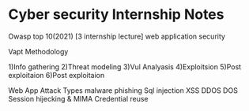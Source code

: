 # Cyber security Internship Notes


Owasp top 10(2021) [3 internship lecture]
web application security 

Vapt Methodology 

1)Info gathering
2)Threat modeling
3)Vul Analyasis
4)Exploitsion
5)Post exploitaion
6)Post exploitaion



Web App Attack Types
malware
phishing
Sql injection
XSS
DDOS DOS
Session hijecking & MIMA
Credential reuse
